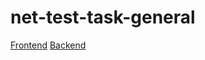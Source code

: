 # net-test-task-general

<a href="https://github.com/RomanKosmyna/net-test-task-frontend" target="_blank">Frontend</a>
<a href="https://github.com/RomanKosmyna/net-test-task-backend" target="_blank">Backend</a>
